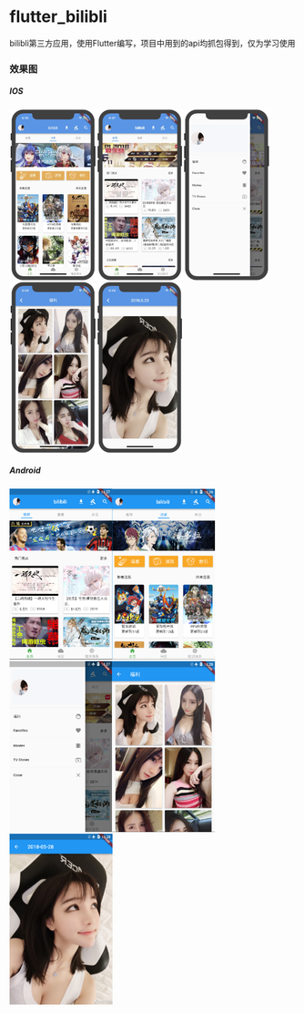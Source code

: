 # flutter_bilibli
bilibli第三方应用，使用Flutter编写，项目中用到的api均抓包得到，仅为学习使用

### 效果图
##### IOS

<img src="https://github.com/304449912/Flutter_bilibli/blob/master/screen/1.jpeg" height="300em"/><img src="https://github.com/304449912/Flutter_bilibli/blob/master/screen/2.jpeg" height="300em"/><img src="https://github.com/304449912/Flutter_bilibli/blob/master/screen/3.jpeg" height="300em"/><img src="https://github.com/304449912/Flutter_bilibli/blob/master/screen/4.jpeg" height="300em"/><img src="https://github.com/304449912/Flutter_bilibli/blob/master/screen/5.jpeg" height="300em"/>
##### Android

<img src="https://github.com/304449912/Flutter_bilibli/blob/master/screen/6.jpeg" height="300em"/><img src="https://github.com/304449912/Flutter_bilibli/blob/master/screen/7.jpeg" height="300em"/><img src="https://github.com/304449912/Flutter_bilibli/blob/master/screen/8.jpeg" height="300em"/><img src="https://github.com/304449912/Flutter_bilibli/blob/master/screen/9.jpeg" height="300em"/><img src="https://github.com/304449912/Flutter_bilibli/blob/master/screen/10.jpeg" height="300em"/>
